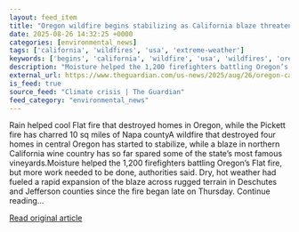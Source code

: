 ```yaml
---
layout: feed_item
title: "Oregon wildfire begins stabilizing as California blaze threatens vineyards"
date: 2025-08-26 14:32:25 +0000
categories: [environmental_news]
tags: ['california', 'wildfires', 'usa', 'extreme-weather']
keywords: ['begins', 'california', 'wildfire', 'usa', 'wildfires', 'oregon', 'extreme-weather']
description: "Moisture helped the 1,200 firefighters battling Oregon’s Flat fire, but more work needed to be done, authorities said"
external_url: https://www.theguardian.com/us-news/2025/aug/26/oregon-california-wildfires
is_feed: true
source_feed: "Climate crisis | The Guardian"
feed_category: "environmental_news"
---
```


Rain helped cool Flat fire that destroyed homes in Oregon, while the Pickett fire has charred 10 sq miles of Napa countyA wildfire that destroyed four homes in central Oregon has started to stabilize, while a blaze in northern California wine country has so far spared some of the state’s most famous vineyards.Moisture helped the 1,200 firefighters battling Oregon’s Flat fire, but more work needed to be done, authorities said. Dry, hot weather had fueled a rapid expansion of the blaze across rugged terrain in Deschutes and Jefferson counties since the fire began late on Thursday. Continue reading...

[Read original article](https://www.theguardian.com/us-news/2025/aug/26/oregon-california-wildfires)
